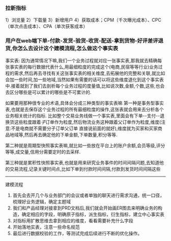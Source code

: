 ### 拉新指标
1）浏览量
2）下载量
3）新增用户
4）获取成本；CPM（千次曝光成本）、CPC（单次点击成本）、CPA（单次获客成本）


### 用户在web端下单-付款-发货-验货-收货-配送-拿到货物-好评差评退货,你怎么去设计这个建模流程,怎么做这个事实表

事实表:
因为通常情况下嘛,我们一个业务过程就对应一张事实表,那我就去精确每张事实表的每行数据代表什么,用最细粒度的完成这个(电商,民宿等等行业)业务过程的需求,然后再去寻找有关这张事实表的相关维度,去拓展他的完整和关联,就比如会加一些时间,加一些地域,当然如果有需要的话可以将这些维度退化到这个事实表中.接着就到了我们去剖析每个业务过程的度量值,比如说次数,金额,个数,这些,也会去区分哪些是可以累计的哪些是不可累计的.

如果要用那种很专业的术语,具体会分成三种类型的事实表嘛
第一种是事务型事实表,也就是去保存这个业务过程的所有最细粒度的操作,这张表就会用来去分析各个业务相关统计的指标. 比如整个交易业务线做一个事实表,里面会有下单--支付--退换货这些粒度跟着*子*订单作为粒度,然后物流业务这种跟着父订单作为粒度,维度(注意:不是电商就不需要分子订单父订单 直接说前面的就好),维度就为买家和买家商品地域等,然后再去确定他的下单金额,下单数量,积分等等.


第二种就是周期型快照事实表嘛,就比如一些放在平台上的账户余额,会员等级,评分等等,成交量,信用分需要定时的去采样.

第三种就是累积性快照事实表,也就是用来研究业务事件的时间间隔问题,去知道他的交易流程,记录关键时间点,比如下单到付款时间间隔,付款到发货时间间隔这些

---

建模流程
1. 首先会去开几个与业务部门的会议或者单独的聊天进行需求沟通，统一口径，梳理好业务逻辑，确定主题域
2. 我们和产品经理对接拿到PRD文档后,我们就会开始画ER图去来明确业务的构造，确定相应的字段，明确原子指标，派生指标，衍生指标，建立中心事实表
3. 对指标用扩散思维去拿到相应的维度，看看需要补充什么字段
4. 开始落地实表，注意一些命名规范
5. 最后进行数据校验的工作，等测试完成后续进行不断的优化操作。


